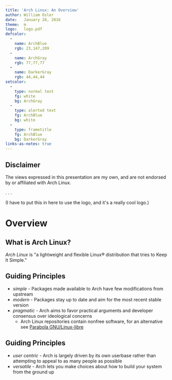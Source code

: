 ```yaml
---
title: 'Arch Linux: An Overview'
author: William Osler
date:   January 28, 2016
theme:  m
logo:   logo.pdf
defcolor:
  -
    name: ArchBlue
    rgb: 23,147,209
  -
    name: ArchGray
    rgb: 77,77,77
  -
    name: DarkerGray
    rgb: 44,44,44
setcolor:
  -
    type: normal text
    fg: white
    bg: ArchGray
  -
    type: alerted text
    fg: ArchBlue
    bg: white
  -
    type: frametitle
    fg: ArchBlue
    bg: DarkerGray
links-as-notes: true
---
```


## Disclaimer

The views expressed in this presentation are my own, and are not endorsed by or
affiliated with Arch Linux.

. . .

(I have to put this in here to use the logo, and it's a really cool logo.)

# Overview

## What is Arch Linux?

*Arch Linux* is "a lightweight and flexible Linux® distribution that tries to
Keep It Simple."

## Guiding Principles
- *simple* - Packages made available to Arch have few modifications from
  upstream
- *modern* - Packages stay up to date and aim for the most recent stable version
- *pragmatic* - Arch aims to favor practical arguments and developer consensus
  over ideological concerns
    - Arch Linux repositories contain nonfree software, for an alternative see
      [Parabola GNU/Linux-libre](https://www.parabola.nu/)

## Guiding Principles
- *user centric* - Arch is largely driven by its own userbase rather than
  attempting to appeal to as many people as possible
- *versatile* - Arch lets you make choices about how to build your system from
  the ground up
